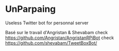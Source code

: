 # UnParpaing
Useless Twitter bot for personnal server

Basé sur le travail d'Angristan & Shevabam
check https://github.com/Angristan/AngristanRPiBot
check https://github.com/shevabam/TweetBoxBot/
